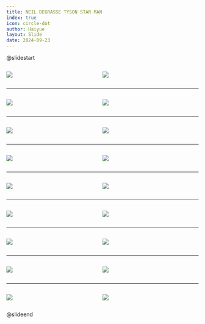 ```yaml
---
title: NEIL DEGRASSE TYSON STAR MAN
index: true
icon: circle-dot
author: Haiyue
layout: Slide
date: 2024-09-23
---
```

 
@slidestart

<div style="display:flex">
<div style="flex:1">

![](https://raw.githubusercontent.com/yclord/reading/refs/heads/master/english/Level-Y/NEIL%20DEGRASSE%20TYSON%20STAR%20MAN/001.webp)
</div>
<div style="flex:1">

![](https://raw.githubusercontent.com/yclord/reading/refs/heads/master/english/Level-Y/NEIL%20DEGRASSE%20TYSON%20STAR%20MAN/002.webp)
</div>
</div>

---

<div style="display:flex">
<div style="flex:1">

![](https://raw.githubusercontent.com/yclord/reading/refs/heads/master/english/Level-Y/NEIL%20DEGRASSE%20TYSON%20STAR%20MAN/003.webp)
</div>
<div style="flex:1">

![](https://raw.githubusercontent.com/yclord/reading/refs/heads/master/english/Level-Y/NEIL%20DEGRASSE%20TYSON%20STAR%20MAN/004.webp)
</div>
</div>

---

<div style="display:flex">
<div style="flex:1">

![](https://raw.githubusercontent.com/yclord/reading/refs/heads/master/english/Level-Y/NEIL%20DEGRASSE%20TYSON%20STAR%20MAN/005.webp)
</div>
<div style="flex:1">

![](https://raw.githubusercontent.com/yclord/reading/refs/heads/master/english/Level-Y/NEIL%20DEGRASSE%20TYSON%20STAR%20MAN/006.webp)
</div>
</div>

---

<div style="display:flex">
<div style="flex:1">

![](https://raw.githubusercontent.com/yclord/reading/refs/heads/master/english/Level-Y/NEIL%20DEGRASSE%20TYSON%20STAR%20MAN/007.webp)
</div>
<div style="flex:1">

![](https://raw.githubusercontent.com/yclord/reading/refs/heads/master/english/Level-Y/NEIL%20DEGRASSE%20TYSON%20STAR%20MAN/008.webp)
</div>
</div>

---

<div style="display:flex">
<div style="flex:1">

![](https://raw.githubusercontent.com/yclord/reading/refs/heads/master/english/Level-Y/NEIL%20DEGRASSE%20TYSON%20STAR%20MAN/009.webp)
</div>
<div style="flex:1">

![](https://raw.githubusercontent.com/yclord/reading/refs/heads/master/english/Level-Y/NEIL%20DEGRASSE%20TYSON%20STAR%20MAN/010.webp)
</div>
</div>

---

<div style="display:flex">
<div style="flex:1">

![](https://raw.githubusercontent.com/yclord/reading/refs/heads/master/english/Level-Y/NEIL%20DEGRASSE%20TYSON%20STAR%20MAN/011.webp)
</div>
<div style="flex:1">

![](https://raw.githubusercontent.com/yclord/reading/refs/heads/master/english/Level-Y/NEIL%20DEGRASSE%20TYSON%20STAR%20MAN/012.webp)
</div>
</div>

---

<div style="display:flex">
<div style="flex:1">

![](https://raw.githubusercontent.com/yclord/reading/refs/heads/master/english/Level-Y/NEIL%20DEGRASSE%20TYSON%20STAR%20MAN/013.webp)
</div>
<div style="flex:1">

![](https://raw.githubusercontent.com/yclord/reading/refs/heads/master/english/Level-Y/NEIL%20DEGRASSE%20TYSON%20STAR%20MAN/014.webp)
</div>
</div>

---

<div style="display:flex">
<div style="flex:1">

![](https://raw.githubusercontent.com/yclord/reading/refs/heads/master/english/Level-Y/NEIL%20DEGRASSE%20TYSON%20STAR%20MAN/015.webp)
</div>
<div style="flex:1">

![](https://raw.githubusercontent.com/yclord/reading/refs/heads/master/english/Level-Y/NEIL%20DEGRASSE%20TYSON%20STAR%20MAN/016.webp)
</div>
</div>

---

<div style="display:flex">
<div style="flex:1">

![](https://raw.githubusercontent.com/yclord/reading/refs/heads/master/english/Level-Y/NEIL%20DEGRASSE%20TYSON%20STAR%20MAN/017.webp)
</div>
<div style="flex:1">

![](https://raw.githubusercontent.com/yclord/reading/refs/heads/master/english/Level-Y/NEIL%20DEGRASSE%20TYSON%20STAR%20MAN/018.webp)
</div>
</div>

@slideend